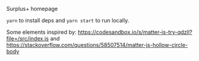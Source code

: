Surplus+ homepage

`yarn` to install deps and `yarn start` to run locally.

Some elements inspired by: https://codesandbox.io/s/matter-js-try-qdzll?file=/src/index.js and https://stackoverflow.com/questions/58507514/matter-js-hollow-circle-body
